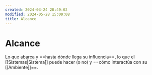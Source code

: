 ```yaml
---
created: 2024-03-24 20:49:02
modified: 2024-05-28 15:09:08
title: Alcance
---
```


# Alcance

Lo que abarca y ==hasta dónde llega su influencia==, lo que el [[Sistemas|Sistema]] puede hacer (o no) y ==cómo interactúa con su [[Ambiente]]==.
